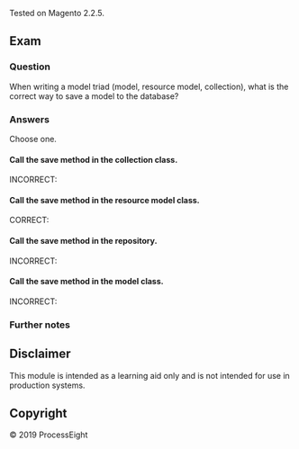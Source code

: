 Tested on Magento 2.2.5.

## Exam

### Question
When writing a model triad (model, resource model, collection), what is the correct way to save a model to the database?

### Answers

Choose one.

#### Call the save method in the collection class.

INCORRECT: 

#### Call the save method in the resource model class.

CORRECT: 

#### Call the save method in the repository.

INCORRECT: 

#### Call the save method in the model class.

INCORRECT: 

### Further notes

## Disclaimer
This module is intended as a learning aid only and is not intended for use in production systems.

## Copyright
&copy; 2019 ProcessEight
